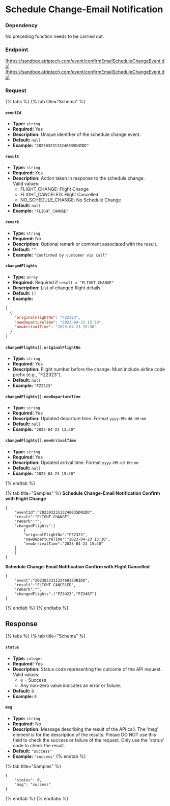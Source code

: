# Schedule Change-Email Notification

### Dependency

No preceding function needs to be carried out.

### Endpoint

[https://sandbox.atriptech.com/event/confirmEmailScheduleChangeEvent.do](https://sandbox.atriptech.com/event/confirmEmailScheduleChangeEvent.do)

### Request

{% tabs %}
{% tab title="Schema" %}


#### `eventId`
- **Type:** `string`  
- **Required:** Yes  
- **Description:** Unique identifier of the schedule change event.  
- **Default:** `null`  
- **Example:** `"20230323113246035DNIDD"`

#### `result`
- **Type:** `string`  
- **Required:** Yes  
- **Description:** Action taken in response to the schedule change.  
  Valid values:
  - FLIGHT_CHANGE: Flight Change  
  - FLIGHT_CANCELED: Flight Cancelled
  - NO_SCHEDULE_CHANGE: No Schedule Change 
- **Default:** `null`  
- **Example:** `"FLIGHT_CHANGE"`

#### `remark`
- **Type:** `string`  
- **Required:** No  
- **Description:** Optional remark or comment associated with the result.  
- **Default:** `""`  
- **Example:** `"Confirmed by customer via call"`

#### `changedFlights`
- **Type:** `array`  
- **Required:** Required if `result = "FLIGHT_CHANGE"`  
- **Description:** List of changed flight details.  
- **Default:** `[]`  
- **Example:**
```json
[
  {
    "originalFlightNo": "FZ2323",
    "newDepartureTime": "2023-04-23 13:30",
    "newArrivalTime": "2023-04-23 15:30"
  }
]
```

#### `changedFlights[].originalFlightNo`
- **Type:** `string`  
- **Required:** Yes  
- **Description:** Flight number before the change. Must include airline code prefix (e.g., "FZ2323").  
- **Default:** `null`  
- **Example:** `"FZ2323"`

#### `changedFlights[].newDepartureTime`
- **Type:** `string`  
- **Required:** Yes  
- **Description:** Updated departure time. Format `yyyy-MM-dd HH:mm`  
- **Default:** `null`  
- **Example:** `"2023-04-23 13:30"`

#### `changedFlights[].newArrivalTime`
- **Type:** `string`  
- **Required:** Yes  
- **Description:** Updated arrival time. Format `yyyy-MM-dd HH:mm`  
- **Default:** `null`  
- **Example:** `"2023-04-23 15:30"`

{% endtab %}

{% tab title="Samples" %}
**Schedule Change-Email Notification Confirm with Flight Change**
```
{
    "eventId":"20230323113246035DNIDD",
    "result":"FLIGHT_CHANGE",
    "remark":"",
    "changedFlights":[
        {
        "originalFlightNo":"FZ2323",
        "newDepartureTime":"2023-04-23 13:30",
        "newArrivalTime":"2023-04-23 15:30"
    }
    ]
}
```
**Schedule Change-Email Notification Confirm with Flight Cancelled**
```
{
    "event":"20230323113246035DNIDD",
    "result":"FLIGHT_CANCELED",
    "remark":"",
    "changedFlights":["FZ3423","FZ3467"]
}
```
{% endtab %}
{% endtabs %}

## Response

{% tabs %}
{% tab title="Schema" %}


#### `status`
- **Type:** `integer`  
- **Required:** Yes  
- **Description:** Status code representing the outcome of the API request.  
  Valid values: 
  - `0` = Success  
  - Any non-zero value indicates an error or failure.  
- **Default:** `0`  
- **Example:** `0`

#### `msg`
- **Type:** `string`  
- **Required:** No  
- **Description:** Message describing the result of the API call. The 'msg' element is for the description of the results. Please DO NOT use this field to check the success or failure of the request. Only use the 'status' code to check the result.  
- **Default:** `"success"`  
- **Example:** `"success"`
{% endtab %}

{% tab title="Samples" %}
```
{
    "status": 0,
    "msg": "success"
}
```
{% endtab %}
{% endtabs %}




